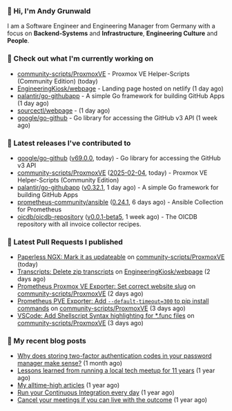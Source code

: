 ### 👋 Hi, I'm Andy Grunwald

I am a Software Engineer and Engineering Manager from Germany with a focus on **Backend-Systems** and **Infrastructure**, **Engineering Culture** and **People**.

### 👷 Check out what I'm currently working on


- [community-scripts/ProxmoxVE](https://github.com/community-scripts/ProxmoxVE) - Proxmox VE Helper-Scripts (Community Edition)  (today)
- [EngineeringKiosk/webpage](https://github.com/EngineeringKiosk/webpage) - Landing page hosted on netlify (1 day ago)
- [palantir/go-githubapp](https://github.com/palantir/go-githubapp) - A simple Go framework for building GitHub Apps (1 day ago)
- [sourcectl/webpage](https://github.com/sourcectl/webpage) -  (1 day ago)
- [google/go-github](https://github.com/google/go-github) - Go library for accessing the GitHub v3 API (1 week ago)

### 🔭 Latest releases I've contributed to


- [google/go-github](https://github.com/google/go-github) ([v69.0.0](https://github.com/google/go-github/releases/tag/v69.0.0), today) - Go library for accessing the GitHub v3 API
- [community-scripts/ProxmoxVE](https://github.com/community-scripts/ProxmoxVE) ([2025-02-04](https://github.com/community-scripts/ProxmoxVE/releases/tag/2025-02-04), today) - Proxmox VE Helper-Scripts (Community Edition) 
- [palantir/go-githubapp](https://github.com/palantir/go-githubapp) ([v0.32.1](https://github.com/palantir/go-githubapp/releases/tag/v0.32.1), 1 day ago) - A simple Go framework for building GitHub Apps
- [prometheus-community/ansible](https://github.com/prometheus-community/ansible) ([0.24.1](https://github.com/prometheus-community/ansible/releases/tag/0.24.1), 6 days ago) - Ansible Collection for Prometheus
- [oicdb/oicdb-repository](https://github.com/oicdb/oicdb-repository) ([v0.0.1-beta5](https://github.com/oicdb/oicdb-repository/releases/tag/v0.0.1-beta5), 1 week ago) - The OICDB repository with all invoice collector recipes.

### 🔨 Latest Pull Requests I published


- [Paperless NGX: Mark it as updateable](https://github.com/community-scripts/ProxmoxVE/pull/2070) on [community-scripts/ProxmoxVE](https://github.com/community-scripts/ProxmoxVE) (today)
- [Transcripts: Delete zip transcripts](https://github.com/EngineeringKiosk/webpage/pull/989) on [EngineeringKiosk/webpage](https://github.com/EngineeringKiosk/webpage) (2 days ago)
- [Prometheus Proxmox VE Exporter: Set correct website slug](https://github.com/community-scripts/ProxmoxVE/pull/1961) on [community-scripts/ProxmoxVE](https://github.com/community-scripts/ProxmoxVE) (2 days ago)
- [Prometheus PVE Exporter: Add `--default-timeout=300` to pip install commands](https://github.com/community-scripts/ProxmoxVE/pull/1950) on [community-scripts/ProxmoxVE](https://github.com/community-scripts/ProxmoxVE) (3 days ago)
- [VSCode: Add Shellscript Syntax highlighting for *.func files](https://github.com/community-scripts/ProxmoxVE/pull/1948) on [community-scripts/ProxmoxVE](https://github.com/community-scripts/ProxmoxVE) (3 days ago)

### 📝 My recent blog posts


- [Why does storing two-factor authentication codes in your password manager make sense?](https://andygrunwald.com/blog/why-does-storing-two-factor-authentication-codes-in-your-password-manager-make-sense/) (1 month ago)
- [Lessons learned from running a local tech meetup for 11 years](https://andygrunwald.com/blog/lessons-learned-from-running-a-local-tech-meetup-for-11-years/) (1 year ago)
- [My alltime-high articles](https://andygrunwald.com/blog/my-all-time-high-articles/) (1 year ago)
- [Run your Continuous Integration every day](https://andygrunwald.com/blog/run-your-continuous-integration-every-day/) (1 year ago)
- [Cancel your meetings if you can live with the outcome](https://andygrunwald.com/blog/cancel-your-meetings-if-you-can-live-with-the-outcome/) (1 year ago)
